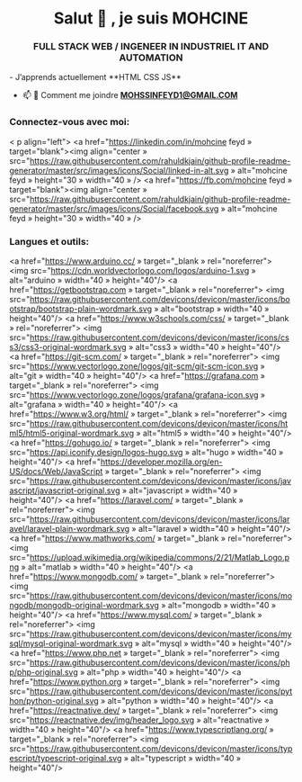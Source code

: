 <h1 align="center">Salut 👋 , je suis MOHCINE</h1><h3 align="center">FULL STACK WEB / INGENEER IN INDUSTRIEL IT AND AUTOMATION</h3>- J’apprends actuellement **HTML CSS JS**

- 📫 🌱 Comment me joindre **MOHSSINFEYD1@GMAIL.COM**

<h3 align="left">Connectez-vous avec moi:</h3>


<
p align="left">
<a href="https://linkedin.com/in/mohcine feyd » target="blank"><img align="center » src="https://raw.githubusercontent.com/rahuldkjain/github-profile-readme-generator/master/src/images/icons/Social/linked-in-alt.svg » alt="mohcine feyd » height="30 » width="40 » /></a>
<a href="https://fb.com/mohcine feyd » target="blank"><img align="center » src="https://raw.githubusercontent.com/rahuldkjain/github-profile-readme-generator/master/src/images/icons/Social/facebook.svg » alt="mohcine feyd » height="30 » width="40 » /></a>
</p><h3 align="left">Langues et outils:</h3><p align="left">


<a href="https://www.arduino.cc/ » target="_blank » rel="noreferrer"> <img src="https://cdn.worldvectorlogo.com/logos/arduino-1.svg » alt="arduino » width="40 » height="40"/> </a> <a href="https://getbootstrap.com » target="_blank » rel="noreferrer"> <img src="https://raw.githubusercontent.com/devicons/devicon/master/icons/bootstrap/bootstrap-plain-wordmark.svg » alt="bootstrap » width="40 » height="40"/> </a> <a href="https://www.w3schools.com/css/ » target="_blank » rel="noreferrer"> <img src="https://raw.githubusercontent.com/devicons/devicon/master/icons/css3/css3-original-wordmark.svg » alt="css3 » width="40 » height="40"/> </a> <a href="https://git-scm.com/ » target="_blank » rel="noreferrer"> <img src="https://www.vectorlogo.zone/logos/git-scm/git-scm-icon.svg » alt="git » width="40 » height="40"/> </a> <a href="https://grafana.com » target="_blank » rel="noreferrer"> <img src="https://www.vectorlogo.zone/logos/grafana/grafana-icon.svg » alt="grafana » width="40 » height="40"/> </a> <a href="https://www.w3.org/html/ » target="_blank » rel="noreferrer"> <img src="https://raw.githubusercontent.com/devicons/devicon/master/icons/html5/html5-original-wordmark.svg » alt="html5 » width="40 » height="40"/> </a> <a href="https://gohugo.io/ » target="_blank » rel="noreferrer"> <img src="https://api.iconify.design/logos-hugo.svg » alt="hugo » width="40 » height="40"/> </a> <a href="https://developer.mozilla.org/en-US/docs/Web/JavaScript » target="_blank » rel="noreferrer"> <img src="https://raw.githubusercontent.com/devicons/devicon/master/icons/javascript/javascript-original.svg » alt="javascript » width="40 » height="40"/> </a> <a href="https://laravel.com/ » target="_blank » rel="noreferrer"> <img src="https://raw.githubusercontent.com/devicons/devicon/master/icons/laravel/laravel-plain-wordmark.svg » alt="laravel » width="40 » height="40"/> </a> <a href="https://www.mathworks.com/ » target="_blank » rel="noreferrer"> <img src="https://upload.wikimedia.org/wikipedia/commons/2/21/Matlab_Logo.png » alt="matlab » width="40 » height="40"/> </a> <a href="https://www.mongodb.com/ » target="_blank » rel="noreferrer"> <img src="https://raw.githubusercontent.com/devicons/devicon/master/icons/mongodb/mongodb-original-wordmark.svg » alt="mongodb » width="40 » height="40"/> </a> <a href="https://www.mysql.com/ » target="_blank » rel="noreferrer"> <img src="https://raw.githubusercontent.com/devicons/devicon/master/icons/mysql/mysql-original-wordmark.svg » alt="mysql » width="40 » height="40"/> </a> <a href="https://www.php.net » target="_blank » rel="noreferrer"> <img src="https://raw.githubusercontent.com/devicons/devicon/master/icons/php/php-original.svg » alt="php » width="40 » height="40"/> </a> <a href="https://www.python.org » target="_blank » rel="noreferrer"> <img src="https://raw.githubusercontent.com/devicons/devicon/master/icons/python/python-original.svg » alt="python » width="40 » height="40"/> </a> <a href="https://reactnative.dev/ » target="_blank » rel="noreferrer"> <img src="https://reactnative.dev/img/header_logo.svg » alt="reactnative » width="40 » height="40"/> </a> <a href="https://www.typescriptlang.org/ » target="_blank » rel="noreferrer"> <img src="https://raw.githubusercontent.com/devicons/devicon/master/icons/typescript/typescript-original.svg » alt="typescript » width="40 » height="40"/> </a> </p>

